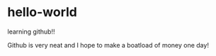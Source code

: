 # hello-world
learning github!!

Github is very neat and I hope to make a boatload of money one day!
